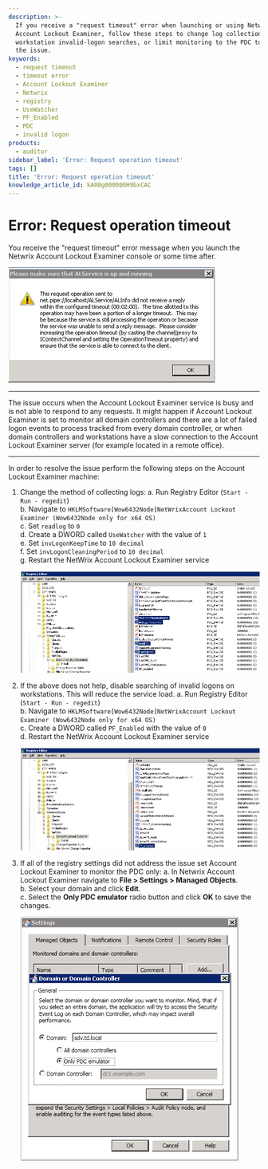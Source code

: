```yaml
---
description: >-
  If you receive a "request timeout" error when launching or using Netwrix
  Account Lockout Examiner, follow these steps to change log collection, disable
  workstation invalid-logon searches, or limit monitoring to the PDC to resolve
  the issue.
keywords:
  - request timeout
  - timeout error
  - Account Lockout Examiner
  - Netwrix
  - registry
  - UseWatcher
  - PF_Enabled
  - PDC
  - invalid logon
products:
  - auditor
sidebar_label: 'Error: Request operation timeout'
tags: []
title: 'Error: Request operation timeout'
knowledge_article_id: kA00g000000H9bxCAC
---
```


# Error: Request operation timeout

You receive the "request timeout" error message when you launch the Netwrix Account Lockout Examiner console or some time after.

![User-added image](images/ka04u000000HcUi_0EM700000004xfn.png)

---

The issue occurs when the Account Lockout Examiner service is busy and is not able to respond to any requests. It might happen if Account Lockout Examiner is set to monitor all domain controllers and there are a lot of failed logon events to process tracked from every domain controller, or when domain controllers and workstations have a slow connection to the Account Lockout Examiner server (for example located in a remote office).

---

In order to resolve the issue perform the following steps on the Account Lockout Examiner machine:

1. Change the method of collecting logs:
   a. Run Registry Editor (`Start - Run - regedit`)  
   b. Navigate to `HKLMSoftware[Wow6432Node]NetWrixAccount Lockout Examiner (Wow6432Node only for x64 OS)`  
   c. Set `readlog` to `0`  
   d. Create a DWORD called `UseWatcher` with the value of `1`  
   e. Set `invLogonKeepTime` to `10 decimal`  
   f. Set `invLogonCleaningPeriod` to `10 decimal`  
   g. Restart the NetWrix Account Lockout Examiner service

   ![User-added image](images/ka04u000000HcUi_0EM700000004xfx.png)

2. If the above does not help, disable searching of invalid logons on workstations. This will reduce the service load.
   a. Run Registry Editor (`Start - Run - regedit`)  
   b. Navigate to `HKLMSoftware[Wow6432Node]NetWrixAccount Lockout Examiner (Wow6432Node only for x64 OS)`  
   c. Create a DWORD called `PF_Enabled` with the value of `0`  
   d. Restart the NetWrix Account Lockout Examiner service

   ![User-added image](images/ka04u000000HcUi_0EM700000004xg2.png)

3. If all of the registry settings did not address the issue set Account Lockout Examiner to monitor the PDC only:
   a. In Netwrix Account Lockout Examiner navigate to **File > Settings > Managed Objects**.  
   b. Select your domain and click **Edit**.  
   c. Select the **Only PDC emulator** radio button and click **OK** to save the changes.

   ![User-added image](images/ka04u000000HcUi_0EM700000004xg7.png)
